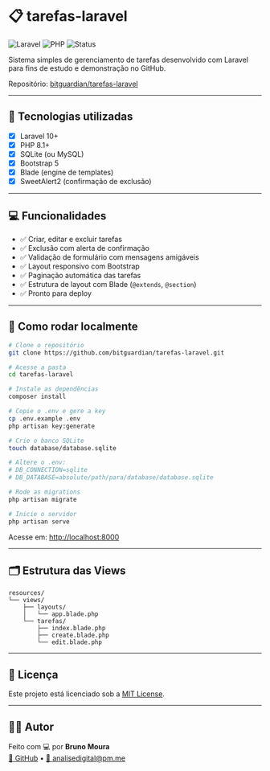 # 📋 tarefas-laravel

![Laravel](https://img.shields.io/badge/Laravel-10.x-red?style=for-the-badge&logo=laravel)
![PHP](https://img.shields.io/badge/PHP-8.1-blue?style=for-the-badge&logo=php)
![Status](https://img.shields.io/badge/status-em%20desenvolvimento-yellow?style=for-the-badge)

Sistema simples de gerenciamento de tarefas desenvolvido com Laravel para fins de estudo e demonstração no GitHub.

Repositório: [bitguardian/tarefas-laravel](https://github.com/bitguardian/tarefas-laravel)

---

## 🔧 Tecnologias utilizadas

- [x] Laravel 10+
- [x] PHP 8.1+
- [x] SQLite (ou MySQL)
- [x] Bootstrap 5
- [x] Blade (engine de templates)
- [x] SweetAlert2 (confirmação de exclusão)

---

## 💻 Funcionalidades

- ✅ Criar, editar e excluir tarefas
- ✅ Exclusão com alerta de confirmação
- ✅ Validação de formulário com mensagens amigáveis
- ✅ Layout responsivo com Bootstrap
- ✅ Paginação automática das tarefas
- ✅ Estrutura de layout com Blade (`@extends`, `@section`)
- ✅ Pronto para deploy

---

## 🚀 Como rodar localmente

```bash
# Clone o repositório
git clone https://github.com/bitguardian/tarefas-laravel.git

# Acesse a pasta
cd tarefas-laravel

# Instale as dependências
composer install

# Copie o .env e gere a key
cp .env.example .env
php artisan key:generate

# Crie o banco SQLite
touch database/database.sqlite

# Altere o .env:
# DB_CONNECTION=sqlite
# DB_DATABASE=absolute/path/para/database/database.sqlite

# Rode as migrations
php artisan migrate

# Inicie o servidor
php artisan serve
```

Acesse em: [http://localhost:8000](http://localhost:8000)

---

## 🗂️ Estrutura das Views

```
resources/
└── views/
    ├── layouts/
    │   └── app.blade.php
    └── tarefas/
        ├── index.blade.php
        ├── create.blade.php
        └── edit.blade.php
```

---

## 📄 Licença

Este projeto está licenciado sob a [MIT License](LICENSE).

---

## 🧑‍💻 Autor

Feito com 💻 por **Bruno Moura**  
[🔗 GitHub](https://github.com/bitguardian) • [📧 analisedigital@pm.me](mailto:analisedigital@pm.me)
